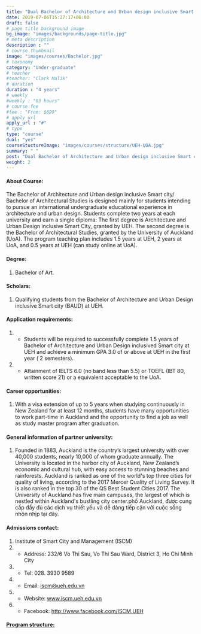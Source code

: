 ```yaml
---
title: "Dual Bachelor of Architecture and Urban design inclusive Smart city (UEH) and Bachelor of Architectural Studies (University of Auckland, New Zealand) Degree Program"
date: 2019-07-06T15:27:17+06:00
draft: false
# page title background image
bg_image: "images/backgrounds/page-title.jpg"
# meta description
description : ""
# course thumbnail
image: "images/courses/Bachelor.jpg"
# taxonomy
category: "Under-graduate"
# teacher
#teacher: "Clark Malik"
# duration
duration : "4 years"
# weekly
#weekly : "03 hours"
# course fee
#fee : "From: $699"
# apply url
apply_url : "#"
# type
type: "course"
dual: "yes"
courseStuctureImage: "images/courses/structure/UEH-UOA.jpg"
summary: " "
post: "Dual Bachelor of Architecture and Urban design inclusive Smart city (UEH) and Bachelor of Architectural Studies (University of Auckland, New Zealand) Degree Program"
weight: 2
---
```


#### About Course:

The Bachelor of Architecture and Urban design inclusive Smart city/ Bachelor of Architectural Studies is designed mainly for students intending to pursue an international undergraduate educational experience in architecture and urban design. Students complete two years at each university and earn a single diploma: The first degree is Architecture and Urban Design inclusive Smart City, granted by UEH. The second degree is the Bachelor of Architectural Studies, granted by the University of Auckland (UoA). The program teaching plan includes 1.5 years at UEH, 2 years at UoA, and 0.5 years at UEH (can study online at UoA).


#### Degree:
1. Bachelor of Art.
  
#### Scholars:
1. Qualifying students from the Bachelor of Architecture and Urban Design inclusive Smart city (BAUD) at UEH.

#### Application requirements:
1. * Students will be required to successfully complete 1.5 years of Bachelor of Architecture and Urban Design inclusived Smart city at UEH and achieve a minimum GPA 3.0 of or above at UEH in the first year ( 2 semesters).
1. * Attainment of IELTS 6.0 (no band less than 5.5) or TOEFL (IBT 80, written score 21) or a equivalent acceptable to the UoA.

#### Career opportunities: 
1. With a visa extension of up to 5 years when studying continuously in New Zealand for at least 12 months, students have many opportunities to work part-time in Auckland and the opportunity to find a job as well as study master program after graduation. 

#### General information of partner university:
1. Founded in 1883, Auckland is the country’s largest university with over 40,000 students, nearly 10,000 of whom graduate annually. The University is located in the harbor city of Auckland, New Zealand’s economic and cultural hub, with easy access to stunning beaches and rainforests. Auckland is ranked as one of the world's top three cities for quality of living, according to the 2017 Mercer Quality of Living Survey. It is also ranked in the top 30 of the QS Best Student Cities 2017. The University of Auckland has five main campuses, the largest of which is nestled within Auckland's bustling city center.phố Auckland, được cung cấp đầy đủ các dịch vụ thiết yếu và dễ dàng tiếp cận với cuộc sống nhộn nhịp tại đây.

#### Admissions contact: 
1. Institute of Smart City and Management (ISCM)
2. * Address: 232/6 Vo Thi Sau, Vo Thi Sau Ward, District 3, Ho Chi Minh City
3. * Tel: 028. 3930 9589
3. * Email: iscm@ueh.edu.vn 
3. * Website: www.iscm.ueh.edu.vn
5. * Facebook: http://www.facebook.com/ISCM.UEH

#### [Program structure:](https://drive.google.com/file/d/1YMFuO2xwNJ-HO-OoYBqLUDEd90CBJhid/view)